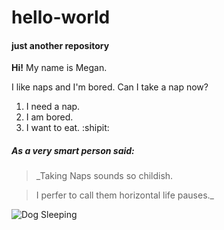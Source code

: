 # hello-world
#### just another repository

**Hi!**
My name is Megan. 

I like naps and I'm bored.
Can I take a nap now?

1. I need a nap.
1. I am bored.
1. I want to eat. :shipit:
##### As a very smart person said:

>_Taking Naps sounds so childish.

>I perfer to call them horizontal life pauses._

![Dog Sleeping](https://cdn3-www.dogtime.com/assets/uploads/2017/02/dog-sleep-habits-10.jpg) 